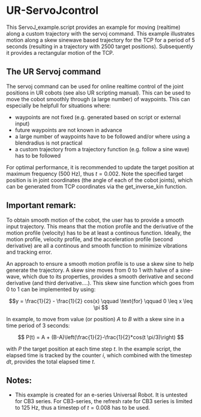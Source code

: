 # UR-ServoJcontrol
This ServoJ_example.script provides an example for moving (realtime) along a custom trajectory with the servoj command. This example illustrates motion along a skew sinewave based trajectory for the TCP for a period of 5 seconds (resulting in a trajectory with 2500 target positions). Subsequently it provides a rectangular motion of the TCP.

## The UR Servoj command
The servoj command can be used for online realtime control of the joint positions in UR cobots (see also UR scripting manual). This can be used to move the cobot smoothly through (a large number) of waypoints. This can especially be helpfull for situations where:

- waypoints are not fixed (e.g. generated based on script or external input)
- future waypoints are not known in advance
- a large number of waypoints have to be followed and/or where using a blendradius is not practical
- a custom trajectory from a trajectory function (e.g. follow a sine wave) has to be followed

For optimal performance, it is recommended to update the target position at maximum frequency (500 Hz), thus $t=0.002$. Note the specified target position is in joint coordinates (the angle of each of the cobot joints), which can be generated from TCP coordinates via the get_inverse_kin function.


## Important remark:
To obtain smooth motion of the cobot, the user has to provide a smooth input trajectory. This means that the motion profile and the derivative of the motion profile (velocity) has to be at least a continous function. Ideally, the motion profile, velocity profile, and the acceleration profile (second derivative) are all a continous and smooth function to minimize vibrations and tracking error.

An approach to ensure a smooth motion profile is to use a skew sine to help generate the trajectory. A skew sine moves from 0 to 1 with halve of a sine-wave, which due to its properties, provides a smooth derivative and second derivative (and third derivative....). This skew sine function which goes from 0 to 1 can be implemented by using:

$$y = \frac{1}{2} - \frac{1}{2} cos(x) \qquad \text{for} \qquad 0 \leq x \leq \pi $$

In example, to move from value (or position) $A$ to $B$ with a skew sine in a time period of 3 seconds:

$$ P(t) = A + (B-A)\left(\frac{1}{2}-\frac{1}{2}*cos(t \pi/3)\right) $$

with $P$ the target position at each time step $t$. In the example script, the elapsed time is tracked by the counter $i$, which combined with the timestep $dt$, provides the total elapsed time $t$.

## Notes:
- This example is created for an e-series Universal Robot. It is untested for CB3 series. For CB3-series, the refresh rate for CB3 series is limited to 125 Hz, thus a timestep of $t=0.008$ has to be used. 
